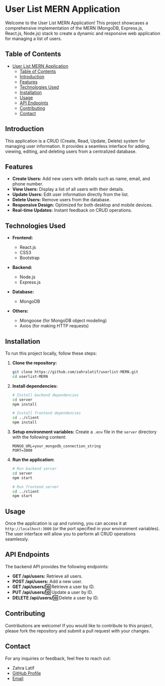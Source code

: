 # User List MERN Application

Welcome to the User List MERN Application! This project showcases a comprehensive implementation of the MERN (MongoDB, Express.js, React.js, Node.js) stack to create a dynamic and responsive web application for managing a list of users.

## Table of Contents

- [User List MERN Application](#user-list-mern-application)
  - [Table of Contents](#table-of-contents)
  - [Introduction](#introduction)
  - [Features](#features)
  - [Technologies Used](#technologies-used)
  - [Installation](#installation)
  - [Usage](#usage)
  - [API Endpoints](#api-endpoints)
  - [Contributing](#contributing)
  - [Contact](#contact)

## Introduction

This application is a CRUD (Create, Read, Update, Delete) system for managing user information. It provides a seamless interface for adding, viewing, editing, and deleting users from a centralized database.

## Features

- **Create Users:** Add new users with details such as name, email, and phone number.
- **View Users:** Display a list of all users with their details.
- **Update Users:** Edit user information directly from the list.
- **Delete Users:** Remove users from the database.
- **Responsive Design:** Optimized for both desktop and mobile devices.
- **Real-time Updates:** Instant feedback on CRUD operations.

## Technologies Used

- **Frontend:**
  - React.js
  - CSS3
  - Bootstrap

- **Backend:**
  - Node.js
  - Express.js

- **Database:**
  - MongoDB

- **Others:**
  - Mongoose (for MongoDB object modeling)
  - Axios (for making HTTP requests)

## Installation

To run this project locally, follow these steps:

1. **Clone the repository:**
   ```sh
   git clone https://github.com/zahralatif/userlist-MERN.git
   cd userlist-MERN
   ```

2. **Install dependencies:**
   ```sh
   # Install backend dependencies
   cd server
   npm install
   
   # Install frontend dependencies
   cd ../client
   npm install
   ```

3. **Setup environment variables:**
   Create a `.env` file in the `server` directory with the following content:
   ```env
   MONGO_URL=your_mongodb_connection_string
   PORT=3000
   ```

4. **Run the application:**
   ```sh
   # Run backend server
   cd server
   npm start
   
   # Run frontend server
   cd ../client
   npm start
   ```

## Usage

Once the application is up and running, you can access it at `http://localhost:3000` (or the port specified in your environment variables). The user interface will allow you to perform all CRUD operations seamlessly.

## API Endpoints

The backend API provides the following endpoints:

- **GET /api/users:** Retrieve all users.
- **POST /api/users:** Add a new user.
- **GET /api/users/:id:** Retrieve a user by ID.
- **PUT /api/users/:id:** Update a user by ID.
- **DELETE /api/users/:id:** Delete a user by ID.

## Contributing

Contributions are welcome! If you would like to contribute to this project, please fork the repository and submit a pull request with your changes.

## Contact

For any inquiries or feedback, feel free to reach out:

- Zahra Latif
- [GitHub Profile](https://github.com/zahralatif)
- [Email](mailto:zahralatif.dev@gmail.com)
